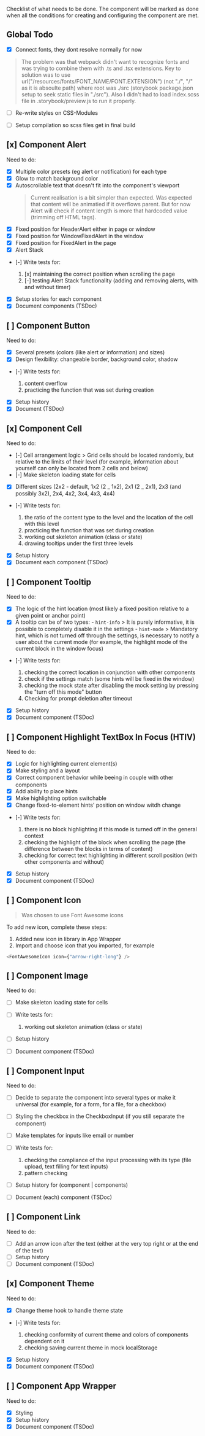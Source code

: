 Checklist of what needs to be done.
The component will be marked as done when all the conditions for creating and configuring the component are met.

## Global Todo

- [x] Connect fonts, they dont resolve normally for now

> The problem was that webpack didn't want to recognize fonts and was trying to combine them with .ts and .tsx extensions. Key to solution was to use url("/resources/fonts/FONT_NAME/FONT.EXTENSION") (not "./", "/" as it is absoulte path) where root was ./src (storybook package.json setup to seek static files in "./src").
> Also I didn't had to load index.scss file in .storybook/preview.js to run it properly.

- [ ] Re-write styles on CSS-Modules

- [ ] Setup compilation so scss files get in final build

## [x] Component Alert

Need to do:

- [x] Multiple color presets (eg alert or notification) for each type
- [x] Glow to match background color
- [x] Autoscrollable text that doesn't fit into the component's viewport
  > Current realisation is a bit simpler than expected. Was expected that content will be animatied if it overflows parent. But for now Alert will check if content length is more that hardcoded value (trimming off HTML tags).
- [x] Fixed position for HeaderAlert either in page or window
- [x] Fixed position for WindowFixedAlert in the window
- [x] Fixed position for FixedAlert in the page
- [x] Alert Stack
- [-] Write tests for:

  1. [x] maintaining the correct position when scrolling the page
  2. [-] testing Alert Stack functionality (adding and removing alerts, with and without timer)

- [x] Setup stories for each component
- [x] Document components (TSDoc)

## [ ] Component Button

Need to do:

- [x] Several presets (colors (like alert or information) and sizes)
- [x] Design flexibility: changeable border, background color, shadow
- [-] Write tests for:

  1.  content overflow
  2.  practicing the function that was set during creation

- [x] Setup history
- [x] Document (TSDoc)

## [x] Component Cell

Need to do:

- [-] Cell arrangement logic > Grid cells should be located randomly, but relative to the limits of their level (for example, information about yourself can only be located from 2 cells and below)
- [-] Make skeleton loading state for cells
- [x] Different sizes (2x2 - default, 1x2 (2 _ 1x2), 2x1 (2 _ 2x1), 2x3 (and possibly 3x2), 2x4, 4x2, 3x4, 4x3, 4x4)
- [-] Write tests for:

  1.  the ratio of the content type to the level and the location of the cell with this level
  2.  practicing the function that was set during creation
  3.  working out skeleton animation (class or state)
  4.  drawing tooltips under the first three levels

- [x] Setup history
- [x] Document each component (TSDoc)

## [ ] Component Tooltip

Need to do:

- [x] The logic of the hint location (most likely a fixed position relative to a given point or anchor point)
- [x] A tooltip can be of two types: - `hint-info` > It is purely informative, it is possible to completely disable it in the settings - `hint-mode` > Mandatory hint, which is not turned off through the settings, is necessary to notify a user about the current mode (for example, the highlight mode of the current block in the window focus)
- [-] Write tests for:

  1.  checking the correct location in conjunction with other components
  2.  check if the settings match (some hints will be fixed in the window)
  3.  checking the mock state after disabling the mock setting by pressing the "turn off this mode" button
  4.  Checking for prompt deletion after timeout

- [x] Setup history
- [x] Document component (TSDoc)

## [ ] Component Highlight TextBox In Focus (HTIV)

Need to do:

- [x] Logic for highlighting current element(s)
- [x] Make styling and a layout
- [x] Correct component behavior while beeing in couple with other components
- [x] Add ability to place hints
- [x] Make highlighting option switchable
- [x] Change fixed-to-element hints' position on window witdh change
- [-] Write tests for:

  1.  there is no block highlighting if this mode is turned off in the general context
  2.  checking the highlight of the block when scrolling the page (the difference between the blocks in terms of content)
  3.  checking for correct text highlighting in different scroll position (with other components and without)

- [x] Setup history
- [x] Document component (TSDoc)

## [ ] Component Icon

> Was chosen to use Font Awesome icons

To add new icon, complete these steps:

1.  Added new icon in library in App Wrapper
2.  Import <FontAwesomeIcon/> and choose icon that you imported, for example

```js
<FontAwesomeIcon icon={"arrow-right-long"} />
```

## [ ] Component Image

Need to do:

- [ ] Make skeleton loading state for cells
- [ ] Write tests for:

  1.  working out skeleton animation (class or state)

- [ ] Setup history
- [ ] Document component (TSDoc)

## [ ] Component Input

Need to do:

- [ ] Decide to separate the component into several types or make it universal (for example, for a form, for a file, for a checkbox)
- [ ] Styling the checkbox in the CheckboxInput (if you still separate the component)
- [ ] Make templates for inputs like email or number
- [ ] Write tests for:

  1.  checking the compliance of the input processing with its type (file upload, text filling for text inputs)
  2.  pattern checking

- [ ] Setup history for (component | components)
- [ ] Document (each) component (TSDoc)

## [ ] Component Link

Need to do:

- [ ] Add an arrow icon after the text (either at the very top right or at the end of the text)
- [ ] Setup history
- [ ] Document component (TSDoc)

## [x] Component Theme

Need to do:

- [x] Change theme hook to handle theme state
- [-] Write tests for:

  1. checking conformity of current theme and colors of components dependent on it
  2. checking saving current theme in mock localStorage

- [x] Setup history
- [x] Document component (TSDoc)

## [ ] Component App Wrapper

Need to do:

- [x] Styling
- [x] Setup history
- [x] Document component (TSDoc)

